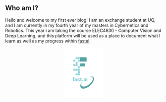 ## Who am I?
Hello and welcome to my first ever blog! I am an exchange student at UQ, and I am currently in my fourth year of my masters in Cybernetics and Robotics. This year i am taking the course ELEC4630 - Computer Vision and Deep Learning, and this platform will be used as a place to document what I learn as well as my progress within [fastai](https://www.fast.ai).

<figure style="text-align: center;">
  <img src="/images/logo.png" alt="fastai" width="30%">
</figure>
